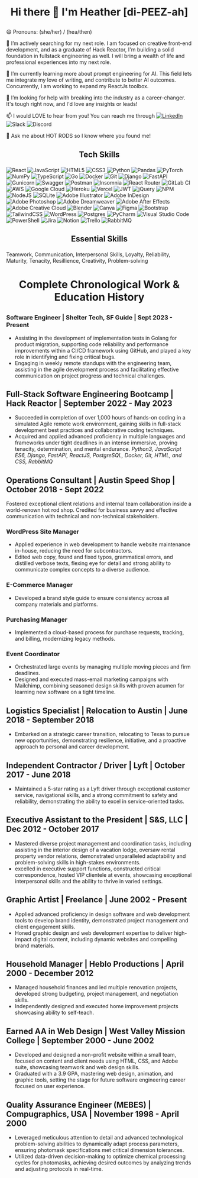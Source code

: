 <h1><p align="center">Hi there 👋 I'm Heather [di-PEEZ-ah]</p></h1>
😄 Pronouns: (she/her) / (hea/then)

🔭 I’m actively searching for my next role. I am focused on creative front-end development, and as a graduate of Hack Reactor, I'm building a solid foundation in fullstack engineering as well. I will bring a wealth of life and professional experiences into my next role.

🌱 I’m currently learning more about prompt engineering for AI. This field lets me integrate my love of writing, and contribute to better AI outcomes. Concurrently, I am working to expand my ReactJs toolbox.

🤔 I’m looking for help with breaking into the industry as a career-changer. It's tough right now, and I'd love any insights or leads!

📫 I would LOVE to hear from you! You can reach me through  [![LinkedIn](https://img.shields.io/badge/linkedin-%230077B5.svg?style=for-the-badge&logo=linkedin&logoColor=white)](https://www.linkedin.com/in/heather-d/) 
![Slack](https://img.shields.io/badge/Slack-4A154B?style=for-the-badge&logo=slack&logoColor=white)
![Discord](https://img.shields.io/badge/Discord-%235865F2.svg?style=for-the-badge&logo=discord&logoColor=white)

💬 Ask me about HOT RODS so I know where you found me!
<!--
**zen-gineer/zen-gineer** is a ✨ _special_ ✨ repository because its `README.md` (this file) appears on your GitHub profile.
- ⚡ Fun fact: ...
-->
<h2><p align="center">Tech Skills</p></h2>

![React](https://img.shields.io/badge/react-%2320232a.svg?style=for-the-badge&logo=react&logoColor=%2361DAFB)
![JavaScript](https://img.shields.io/badge/javascript-%23323330.svg?style=for-the-badge&logo=javascript&logoColor=%23F7DF1E)
![HTML5](https://img.shields.io/badge/html5-%23E34F26.svg?style=for-the-badge&logo=html5&logoColor=white)
![CSS3](https://img.shields.io/badge/css3-%231572B6.svg?style=for-the-badge&logo=css3&logoColor=white)
![Python](https://img.shields.io/badge/python-3670A0?style=for-the-badge&logo=python&logoColor=ffdd54)
![Pandas](https://img.shields.io/badge/pandas-%23150458.svg?style=for-the-badge&logo=pandas&logoColor=white)
![PyTorch](https://img.shields.io/badge/PyTorch-%23EE4C2C.svg?style=for-the-badge&logo=PyTorch&logoColor=white)
![NumPy](https://img.shields.io/badge/numpy-%23013243.svg?style=for-the-badge&logo=numpy&logoColor=white)
![TypeScript](https://img.shields.io/badge/typescript-%23007ACC.svg?style=for-the-badge&logo=typescript&logoColor=white)
![Go](https://img.shields.io/badge/go-%2300ADD8.svg?style=for-the-badge&logo=go&logoColor=white)
![Docker](https://img.shields.io/badge/docker-%230db7ed.svg?style=for-the-badge&logo=docker&logoColor=white)
![Git](https://img.shields.io/badge/git-%23F05033.svg?style=for-the-badge&logo=git&logoColor=white)
![Django](https://img.shields.io/badge/django-%23092E20.svg?style=for-the-badge&logo=django&logoColor=white)
![FastAPI](https://img.shields.io/badge/FastAPI-005571?style=for-the-badge&logo=fastapi)
![Gunicorn](https://img.shields.io/badge/gunicorn-%298729.svg?style=for-the-badge&logo=gunicorn&logoColor=white)
![Swagger](https://img.shields.io/badge/-Swagger-%23Clojure?style=for-the-badge&logo=swagger&logoColor=white)
![Postman](https://img.shields.io/badge/Postman-FF6C37?style=for-the-badge&logo=postman&logoColor=white)
![Insomnia](https://img.shields.io/badge/Insomnia-black?style=for-the-badge&logo=insomnia&logoColor=5849BE)
![React Router](https://img.shields.io/badge/React_Router-CA4245?style=for-the-badge&logo=react-router&logoColor=white)
![GitLab CI](https://img.shields.io/badge/gitlab%20ci-%23181717.svg?style=for-the-badge&logo=gitlab&logoColor=white)
![AWS](https://img.shields.io/badge/AWS-%23FF9900.svg?style=for-the-badge&logo=amazon-aws&logoColor=white)
![Google Cloud](https://img.shields.io/badge/GoogleCloud-%234285F4.svg?style=for-the-badge&logo=google-cloud&logoColor=white)
![Heroku](https://img.shields.io/badge/heroku-%23430098.svg?style=for-the-badge&logo=heroku&logoColor=white)
![Vercel](https://img.shields.io/badge/vercel-%23000000.svg?style=for-the-badge&logo=vercel&logoColor=white)
![JWT](https://img.shields.io/badge/JWT-black?style=for-the-badge&logo=JSON%20web%20tokens)
![jQuery](https://img.shields.io/badge/jquery-%230769AD.svg?style=for-the-badge&logo=jquery&logoColor=white)
![NPM](https://img.shields.io/badge/NPM-%23CB3837.svg?style=for-the-badge&logo=npm&logoColor=white)
![NodeJS](https://img.shields.io/badge/node.js-6DA55F?style=for-the-badge&logo=node.js&logoColor=white)
![SQLite](https://img.shields.io/badge/sqlite-%2307405e.svg?style=for-the-badge&logo=sqlite&logoColor=white)
![Adobe Illustrator](https://img.shields.io/badge/adobe%20illustrator-%23FF9A00.svg?style=for-the-badge&logo=adobe%20illustrator&logoColor=white)
![Adobe InDesign](https://img.shields.io/badge/Adobe%20InDesign-49021F?style=for-the-badge&logo=adobeindesign&logoColor=white)
![Adobe Photoshop](https://img.shields.io/badge/adobe%20photoshop-%2331A8FF.svg?style=for-the-badge&logo=adobe%20photoshop&logoColor=white)
![Adobe Dreamweaver](https://img.shields.io/badge/Adobe%20Dreamweaver-FF61F6.svg?style=for-the-badge&logo=Adobe%20Dreamweaver&logoColor=white)
![Adobe After Effects](https://img.shields.io/badge/Adobe%20After%20Effects-9999FF.svg?style=for-the-badge&logo=Adobe%20After%20Effects&logoColor=white)
![Adobe Creative Cloud](https://img.shields.io/badge/Adobe%20Creative%20Cloud-DA1F26.svg?style=for-the-badge&logo=Adobe%20Creative%20Cloud&logoColor=white)
![Blender](https://img.shields.io/badge/blender-%23F5792A.svg?style=for-the-badge&logo=blender&logoColor=white)
![Canva](https://img.shields.io/badge/Canva-%2300C4CC.svg?style=for-the-badge&logo=Canva&logoColor=white)
![Figma](https://img.shields.io/badge/figma-%23F24E1E.svg?style=for-the-badge&logo=figma&logoColor=white)
![Bootstrap](https://img.shields.io/badge/bootstrap-%238511FA.svg?style=for-the-badge&logo=bootstrap&logoColor=white)
![TailwindCSS](https://img.shields.io/badge/tailwindcss-%2338B2AC.svg?style=for-the-badge&logo=tailwind-css&logoColor=white)
![WordPress](https://img.shields.io/badge/WordPress-%23117AC9.svg?style=for-the-badge&logo=WordPress&logoColor=white)
![Postgres](https://img.shields.io/badge/postgres-%23316192.svg?style=for-the-badge&logo=postgresql&logoColor=white)
![PyCharm](https://img.shields.io/badge/pycharm-143?style=for-the-badge&logo=pycharm&logoColor=black&color=black&labelColor=green)
![Visual Studio Code](https://img.shields.io/badge/Visual%20Studio%20Code-0078d7.svg?style=for-the-badge&logo=visual-studio-code&logoColor=white)
![PowerShell](https://img.shields.io/badge/PowerShell-%235391FE.svg?style=for-the-badge&logo=powershell&logoColor=white)
![Jira](https://img.shields.io/badge/jira-%230A0FFF.svg?style=for-the-badge&logo=jira&logoColor=white)
![Notion](https://img.shields.io/badge/Notion-%23000000.svg?style=for-the-badge&logo=notion&logoColor=white)
![Trello](https://img.shields.io/badge/Trello-%23026AA7.svg?style=for-the-badge&logo=Trello&logoColor=white)
![RabbitMQ](https://img.shields.io/badge/Rabbitmq-FF6600?style=for-the-badge&logo=rabbitmq&logoColor=white)
<!-- ![Solidity](https://img.shields.io/badge/Solidity-%23363636.svg?style=for-the-badge&logo=solidity&logoColor=white) -->

<h2><p align="center">Essential Skills</p></h2>

Teamwork, Communication, Interpersonal Skills, Loyalty, Reliability, Maturity, Tenacity, Resillience, Creativity, Problem-solving

<h1><p align="center">Complete Chronological Work & Education History</p></h1>

### Software Engineer | Shelter Tech, SF Guide | Sept 2023 - Present

- Assisting in the development of implementation tests in Golang for product migration, supporting code reliability and performance improvements within a CI/CD framework using GitHub, and played a key role in identifying and fixing critical bugs.
- Engaging in weekly remote standups with the engineering team, assisting in the agile development process and facilitating effective communication on project progress and technical challenges.

## Full-Stack Software Engineering Bootcamp | Hack Reactor | September 2022 - May 2023

- Succeeded in completion of over 1,000 hours of hands-on coding in a simulated Agile remote work environment, gaining skills in full-stack development best practices and collaborative coding techniques.
- Acquired and applied advanced proficiency in multiple languages and frameworks under tight deadlines in an intense immersive, proving tenacity, determination, and mental endurance.
_Python3, JavaScript ES6, Django, FastAPI, ReactJS, PostgreSQL, Docker, Git, HTML, and CSS, RabbitMQ_

## Operations Consultant | Austin Speed Shop | October 2018 - Sept 2022

Fostered exceptional client relations and internal team collaboration inside a world-renown hot rod shop. Credited for business savvy and effective communication with technical and non-technical stakeholders.

### WordPress Site Manager

- Applied experience in web development to handle website maintenance in-house, reducing the need for subcontractors.
- Edited web copy, found and fixed typos, grammatical errors, and distilled verbose texts, flexing eye for detail and strong ability to communicate complex concepts to a diverse audience.

### E-Commerce Manager

- Developed a brand style guide to ensure consistency across all company materials and platforms.

### Purchasing Manager

- Implemented a cloud-based process for purchase requests, tracking, and billing, modernizing legacy methods.

### Event Coordinator

- Orchestrated large events by managing multiple moving pieces and firm deadlines.  
- Designed and executed mass-email marketing campaigns with Mailchimp, combining seasoned design skills with proven acumen for learning new software on a tight timeline.

## Logistics Specialist | Relocation to Austin | June 2018 - September 2018

- Embarked on a strategic career transition, relocating to Texas to pursue new opportunities, demonstrating resilience, initiative, and a proactive approach to personal and career development.

## Independent Contractor / Driver | Lyft | October 2017 - June 2018

- Maintained a 5-star rating as a Lyft driver through exceptional customer service, navigational skills, and a strong commitment to safety and reliability, demonstrating the ability to excel in service-oriented tasks.

## Executive Assistant to the President | S&S, LLC | Dec 2012 - October 2017

- Mastered diverse project management and coordination tasks, including assisting in the interior design of a vacation lodge, oversaw rental property vendor relations, demonstrated unparalleled adaptability and problem-solving skills in high-stakes environments.
- excelled in executive support functions, constructed critical correspondence, hosted VIP clientele at events, showcasing exceptional interpersonal skills and the ability to thrive in varied settings.

## Graphic Artist | Freelance | June 2002 - Present

- Applied advanced proficiency in design software and web development tools to develop brand identity, demonstrated project management and client engagement skills.
- Honed graphic design and web development expertise to deliver high-impact digital content, including dynamic websites and compelling brand materials.

## Household Manager | Heblo Productions | April 2000 - December 2012

- Managed household finances and led multiple renovation projects, developed strong budgeting, project management, and negotiation skills.
- Independently designed and executed home improvement projects showcasing ability to self-teach.

## Earned AA in Web Design | West Valley Mission College | September 2000 - June 2002

- Developed and designed a non-profit website within a small team, focused on content and client needs using HTML, CSS, and Adobe suite, showcasing teamwork and web design skills.
- Graduated with a 3.9 GPA, mastering web design, animation, and graphic tools, setting the stage for future software engineering career focused on user experience.

## Quality Assurance Engineer (MEBES) | Compugraphics, USA | November 1998 - April 2000

- Leveraged meticulous attention to detail and advanced technological problem-solving abilities to dynamically adapt process parameters, ensuring photomask specifications met critical dimension tolerances.
- Utilized data-driven decision-making to optimize chemical processing cycles for photomasks, achieving desired outcomes by analyzing trends and adjusting protocols in real-time.

